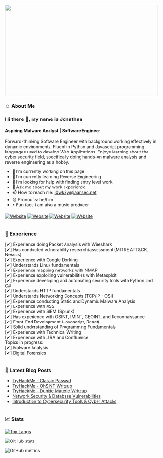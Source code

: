 <img src="https://github.com/L0WK3Y-IAAN/L0WK3Y-IAAN/blob/main/ezgif.com-gif-maker.gif?raw=true" width=100% height=300>

### ☺ About Me

### Hi there 👋, my name is Jonathan
#### Aspiring Malware Analyst | Software Engineer
Forward-thinking Software Engineer with background working
effectively in dynamic environments. Fluent in Python and
Javascript programming languages used to develop Web
Applications. Enjoys learning about the cyber security field,
specifically doing hands-on malware analysis and reverse
engineering as a hobby.


- 🔭  I’m currently working on this page
- 🌱  I’m currently learning Reverse Engineering
- 🤔  I’m looking for help with finding entry level work
- 💬  Ask me about my work experience
- 📫  How to reach me: l0wk3y@iaansec.net
- 😄  Pronouns: he/him
- ⚡  Fun fact: I am also a music producer


[![Website](https://img.shields.io/website?label=IAANSec&style=for-the-badge&url=https%3A%2F%2Fiaansec.com&color=green)](https://iaansec.com) [![Website](https://img.shields.io/website?label=dev.to&style=for-the-badge&url=https%3A%2F%2Fdev.to/l0wk3y&color=orange)](https://dev.to/l0wk3y) [![Website](https://img.shields.io/website?label=GitHub&style=for-the-badge&url=https%3A%2F%2Fgithub.com/l0wk3y&color=yellow)](https://github.com/L0WK3Y-IAAN) [![Website](https://img.shields.io/website?label=LinkedIn&style=for-the-badge&url=https%3A%2F%2Flinkedin.com/in/l0wk3yiaansec&color=blue)](https://www.linkedin.com/in/l0wk3yiaansec)





#

### 💼 Experience
[✔]  Experience doing Packet Analysis with Wireshark
<br /> [✔]  Has conducted vulnerability research/assessment (MITRE ATT&CK, Nessus)
<br /> [✔]  Experience with Google Dorking
<br /> [✔]  Understands Linux fundamentals
<br /> [✔]  Experience mapping networks with NMAP
<br /> [✔]  Experience exploiting vulnerabilities with Metasploit
<br /> [✔]  Experience developing and automating security tools with Python and C#
<br /> [✔]  Understands HTTP fundamentals
<br /> [✔]  Understands Networking Concepts (TCP/IP - OSI)
<br /> [✔]  Experience conducting Static and Dynamic Malware Analysis
<br /> [✔]  Experience with XSS
<br /> [✔]  Experience with SIEM (Splunk)
<br /> [✔]  Has experience with OSINT, IMINT, GEOINT, and Reconnaissance
<br /> [✔]  Front-End Development (Javascript, React)
<br /> [✔]  Solid understanding of Programming Fundamentals
<br /> [✔]  Experience with Technical Writing
<br /> [✔]  Experience with JIRA and Confluence
<br /> Topics in progress:
<br /> [✔]  Malware Analysis
<br /> [✔]  Digital Forensics

#

### 📕  Latest Blog Posts
<!-- BLOG-POST-LIST:START -->
- [TryHackMe - Classic Passwd](https://dev.to/l0wk3y/tryhackme-classic-passwd-3c8f)
- [TryHackMe - OhSINT Writeup](https://dev.to/l0wk3y/tryhackme-ohsint-writeup-4e4b)
- [TryHackMe - Dunkle Materie Writeup](https://dev.to/l0wk3y/tryhackme-dunkle-materie-writeup-2chb)
- [Network Security & Database Vulnerabilities](https://dev.to/l0wk3y/network-security-database-vulnerabilities-16jf)
- [Introduction to Cybersecurity Tools & Cyber Attacks](https://dev.to/l0wk3y/introduction-to-cybersecurity-tools-cyber-attacks-43k3)
<!-- BLOG-POST-LIST:END -->

#

### 📈  Stats

[![Top Langs](https://github-readme-stats.vercel.app/api/top-langs/?username=L0WK3Y-IAAN)](https://github.com/anuraghazra/github-readme-stats)

![GitHub stats](https://github-readme-stats.vercel.app/api?username=L0WK3Y-IAAN&show_icons=true&count_private=true)  

![GitHub metrics](https://metrics.lecoq.io/L0WK3Y-IAAN)  

